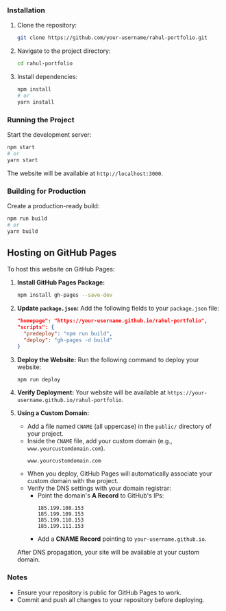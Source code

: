 ### Installation

1. Clone the repository:
   ```bash
   git clone https://github.com/your-username/rahul-portfolio.git
   ```

2. Navigate to the project directory:
   ```bash
   cd rahul-portfolio
   ```

3. Install dependencies:
   ```bash
   npm install
   # or
   yarn install
   ```

### Running the Project

Start the development server:
```bash
npm start
# or
yarn start
```

The website will be available at `http://localhost:3000`.

### Building for Production

Create a production-ready build:
```bash
npm run build
# or
yarn build
```


## Hosting on GitHub Pages

To host this website on GitHub Pages:

1. **Install GitHub Pages Package:**
   ```bash
   npm install gh-pages --save-dev
   ```

2. **Update `package.json`:**
   Add the following fields to your `package.json` file:
   ```json
   "homepage": "https://your-username.github.io/rahul-portfolio",
   "scripts": {
     "predeploy": "npm run build",
     "deploy": "gh-pages -d build"
   }
   ```

3. **Deploy the Website:**
   Run the following command to deploy your website:
   ```bash
   npm run deploy
   ```

4. **Verify Deployment:**
   Your website will be available at `https://your-username.github.io/rahul-portfolio`.

5. **Using a Custom Domain:**
   - Add a file named `CNAME` (all uppercase) in the `public/` directory of your project.
   - Inside the `CNAME` file, add your custom domain (e.g., `www.yourcustomdomain.com`).
     ```plaintext
     www.yourcustomdomain.com
     ```
   - When you deploy, GitHub Pages will automatically associate your custom domain with the project.
   - Verify the DNS settings with your domain registrar:
     - Point the domain's **A Record** to GitHub's IPs:
       ```
       185.199.108.153
       185.199.109.153
       185.199.110.153
       185.199.111.153
       ```
     - Add a **CNAME Record** pointing to `your-username.github.io`.

   After DNS propagation, your site will be available at your custom domain.

### Notes
- Ensure your repository is public for GitHub Pages to work.
- Commit and push all changes to your repository before deploying.
